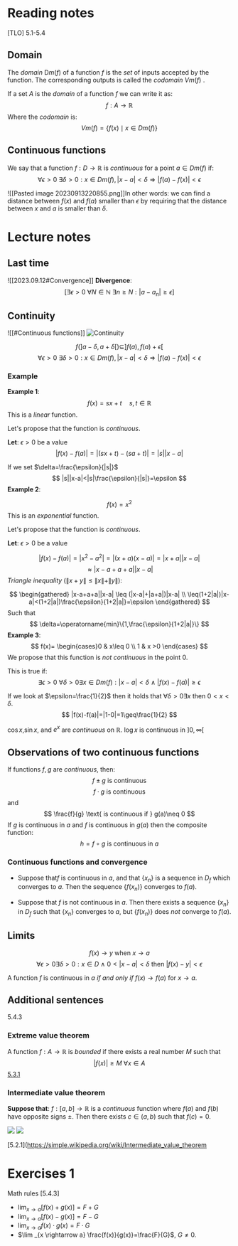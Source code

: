# Reading notes
[TLO] 5.1-5.4

## Domain
The *domain* $\mathrm{D} m(f)$ of a function $f$ is the *set* of inputs accepted by the function. The corresponding outputs is called the *codomain* $Vm(f)$ .

If a set $A$ is the *domain* of a function $f$ we can write it as:
$$
f:A \rightarrow \mathbb{R}
$$
Where the *codomain* is:
$$
Vm(f)=\{f(x)\mid x\in Dm(f)\}
$$
## Continuous functions
We say that a function $f:D\rightarrow \mathbb{R}$ is *continuous* for a point $a\in Dm(f)$ if:
$$
\forall \epsilon>0~\exists\delta>0: x\in Dm(f), |x-a|<\delta \Rightarrow|f(a)-f(x)|<\epsilon 
$$

![[Pasted image 20230913220855.png]]In other words: we can find a distance between $f(x)$ and $f(a)$ smaller than $\epsilon$ by requiring that the distance between $x$ and $a$ is smaller than $\delta$.
# Lecture notes
## Last time
![[2023.09.12#Convergence]]
**Divergence**:
$$
[\exists \epsilon>0~\forall N\in\mathbb{N} ~\exists n \geq N : |a-a_n|\geq\epsilon]
$$
## Continuity
![[#Continuous functions]]
![Continuity](https://upload.wikimedia.org/wikipedia/commons/d/df/Epsilon-delta_definition_of_continuity_%28GIF%29.gif)

$$
f(]a-\delta, a+\delta[)\subseteq]f(a), f(a)+\epsilon[
$$
$$
\forall \epsilon>0~\exists\delta>0: x\in Dm(f), |x-a|<\delta \Rightarrow|f(a)-f(x)|<\epsilon 
$$
### Example
**Example 1**:
$$
f(x)=sx+t \quad s,t\in\mathbb{R}
$$
This is a *linear* function.

Let's propose that the function is *continuous*.

**Let**: $\epsilon > 0$ be a value
$$
|f(x)-f(a)|=|(sx+t)-(sa+t)|=|s||x-a|
$$

If we set $\delta=\frac{\epsilon}{|s|}$ 
$$
|s||x-a|<|s|\frac{\epsilon}{|s|}=\epsilon
$$
**Example 2**:

$$
f(x)=x^2
$$
This is an *exponential* function.

Let's propose that the function is *continuous*.

**Let**: $\epsilon > 0$ be a value

$$
|f(x)-f(a)|=|x^2-a^2|=|(x+a)(x-a)|=|x+a||x-a|
$$
$$
\approx |x-a+a+a||x-a|
$$
*Triangle inequality* ($\|x+y\| \leq\|x\|+\|y\|$):

$$
\begin{gathered}
|x-a+a+a||x-a| \leq (|x-a|+|a+a|)|x-a| \\
\leq(1+2|a|)|x-a|<(1+2|a|)\frac{\epsilon}{1+2|a|}=\epsilon
\end{gathered}
$$
Such that
$$
\delta=\operatorname{min}\{1,\frac{\epsilon}{1+2|a|}\}
$$
**Example 3**:
$$
f(x)= \begin{cases}0 & x\leq 0 \\ 1 &  x >0 \end{cases}
$$
We propose that this function is *not continuous* in the point 0.

This is true if:
$$
\exists \epsilon> 0~\forall\delta>0\exists x\in Dm(f):|x-a|<\delta~\land~|f(x)-f(a)|\geq\epsilon
$$

If we look at $\epsilon=\frac{1}{2}$ then it holds that $\forall\delta >0\exists x$ then $0<x<\delta$.
$$
|f(x)-f(a)|=|1-0|=1\geq\frac{1}{2}
$$


$\cos x$,$\sin x$, and $e^x$ are *continuous* on $\mathbb{R}$. $\log x$ is continuous in $]0,\infty[$ 
## Observations of two continuous functions
If functions $f,g$ are *continuous*, then:
$$
f\pm g~\text{is continuous}
$$
$$
f\cdot g~\text{is continuous}
$$
and
$$
\frac{f}{g} \text{ is continuous if } g(a)\neq 0
$$
If $g$ is continuous in $a$ and $f$ is continuous in $g(a)$ then the composite function:
$$h=f\circ g \text{ is continuous in } a$$


### Continuous functions and convergence

- Suppose that$f$ is continuous in $a$, and that $\left\{x_n\right\}$ is a sequence in $D_f$ which converges to $a$. Then the sequence $\left\{f\left(x_n\right)\right\}$ converges to $f(a)$.

- Suppose that $f$ is not continuous in $a$. Then there exists a sequence $\left\{x_n\right\}$  in $D_f$ such that $\left\{x_n\right\}$ converges to $a$, but $\left\{f\left(x_n\right)\right\}$ does *not* converge to $f(a)$.


## Limits
$$
f(x)\rightarrow y \text{ when } x\rightarrow a
$$
$$
\forall\epsilon>0\exists\delta>0:x\in D~\land~ 0<|x-a|<\delta \text{ then } |f(x)-y|<\epsilon
$$

A function $f$ is continuous in $a$ *if and only if* $f(x)\rightarrow f(a)$ for $x\rightarrow a$.

## Additional sentences
5.4.3
### Extreme value theorem
A function $f:A\rightarrow \mathbb{R}$ is *bounded* if there exists a real number $M$ such that
$$
|f(x)|\geq M ~\forall x\in A
$$
[5.3.1](https://en.wikipedia.org/wiki/Extreme_value_theorem)

### Intermediate value theorem
**Suppose that**: $f:[a, b] \rightarrow \mathbb{R}$ is a *continuous* function where $f(a)$ and $f(b)$ have opposite signs $\pm$. Then there exists $c \in(a, b)$ such that $f(c)=0$.

![](https://64.media.tumblr.com/4350f0280c7df239810681e6f75f6510/c2109581c3fc9a10-fb/s1280x1920/b6618edefa33d8e94a409172107c0151f27286c6.gif)
![](https://i.redd.it/bk80mt4tdnt51.png)

[5.2.1](https://simple.wikipedia.org/wiki/Intermediate_value_theorem

## 
# Exercises 1
Math rules [5.4.3]
- $\lim _{x \rightarrow a}[f(x)+g(x)]=F+G$
- $\lim _{x \rightarrow a}[f(x)-g(x)]=F-G$
- $\lim _{x \rightarrow a} f(x) \cdot g(x)=F \cdot G$
- $\lim _{x \rightarrow a} \frac{f(x)}{g(x)}=\frac{F}{G}$, $G \neq 0$.


